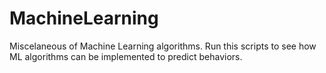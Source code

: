 # MachineLearning
Miscelaneous of Machine Learning algorithms.
Run this scripts to see how ML algorithms can be implemented to predict behaviors.
